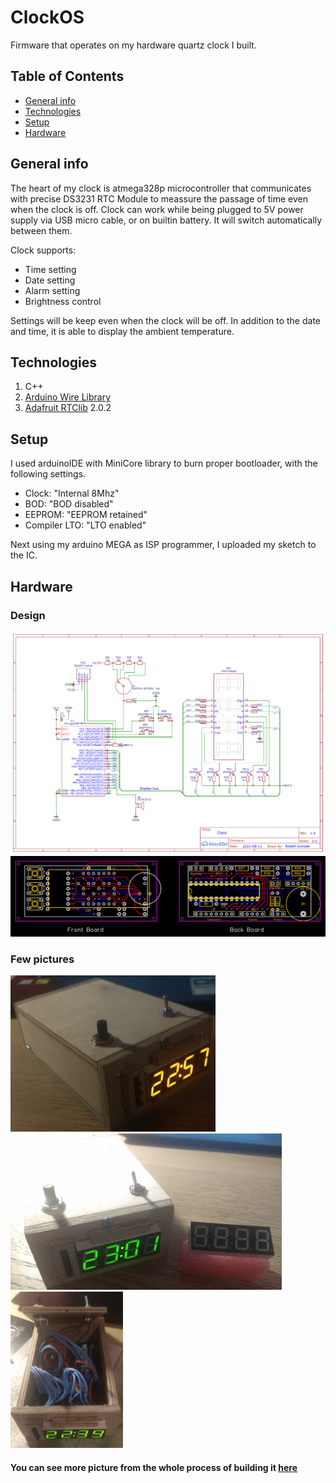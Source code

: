 # ClockOS
Firmware that operates on my hardware quartz clock I built.

## Table of Contents
* [General info](#general-info)
* [Technologies](#technologies)
* [Setup](#setup)
* [Hardware](#hardware)

## General info
The heart of my clock is atmega328p microcontroller that communicates with precise DS3231 RTC Module to meassure the passage of time even when the clock is off.
Clock can work while being plugged to 5V power supply via USB micro cable, or on builtin battery. It will switch automatically between them.

Clock supports:
* Time setting
* Date setting
* Alarm setting
* Brightness control

Settings will be keep even when the clock will be off. In addition to the date and time, it is able to display the ambient temperature.

## Technologies
 1. C++
 2. [Arduino Wire Library](https://www.arduino.cc/en/reference/wire)
 3. [Adafruit RTClib](https://github.com/adafruit/RTClib) 2.0.2

## Setup
I used arduinoIDE with MiniCore library to burn proper bootloader, with the following settings.
* Clock: "Internal 8Mhz"
* BOD: "BOD disabled"
* EEPROM: "EEPROM retained"
* Compiler LTO: "LTO enabled"

Next using my arduino MEGA as ISP programmer, I uploaded my sketch to the IC.

## Hardware
### Design
<img src="/Images/Clock_Schematic.png" alt="Clock schematic" width="1000">
<img src="/Images/Clock_PCB.png" alt="Clock pcb" width="1000">

### Few pictures
<p>
 <img src="/Images/IMG_1.jpg" alt="Clock picture 1" height="250">
 <img src="/Images/IMG_2.jpg" alt="Clock picture 2" height="250">
 <img src="/Images/IMG_3.jpg" alt="Clock picture 3" height="250">
</p>

#### You can see more picture from the whole process of building it [here]()
